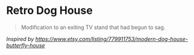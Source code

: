 # Retro Dog House

> Modification to an exiting TV stand that had begun to sag.

_Inspired by https://www.etsy.com/listing/779911753/modern-dog-house-butterfly-house_
